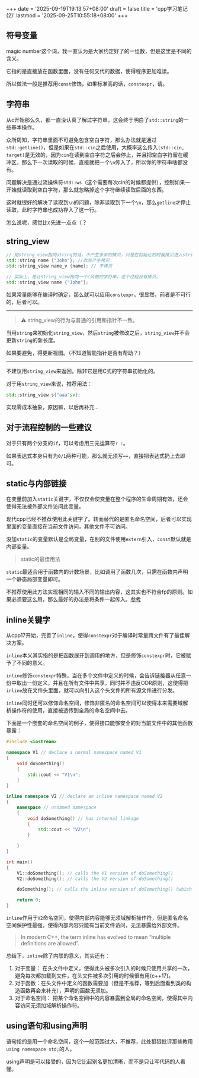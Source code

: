 +++
date = '2025-09-19T19:13:57+08:00'
draft = false
title = 'cpp学习笔记(2)'
lastmod = '2025-09-25T10:55:18+08:00'
+++
## 符号变量

magic number这个词，我一直认为是大家约定好了的一组数，但是这里是不同的含义。

它指的是直接放在函数里面，没有任何交代的数据，使得程序更加难读。

所以做法一般是推荐用`const`修饰，如果标准高的话，`constexpr`，请。

## 字符串

从c开始那么久，都一直没认真了解过字符串，这会终于明白了`std::string`的一些基本操作。

众所周知，字符串里面不可避免包含空白字符，那么办法就是通过`std::getline()`，但是如果在`std::cin`之后使用，大概率这么传入`(std::cin, target)`是无效的，因为`cin`在读到空白字符之后会停止，并且把空白字符留在缓冲区，那么下一次读取的时候，直接就把一个`\n`传入了，所以你的字符串啥都没有。

问题解决是通过流操纵符`std::ws`（这个需要每次cin的时候都提供），控制如果一开始就读取到空白字符，那么就忽略掉这个字符继续读取后面的东西。

这时就很好的解决了读取到`\n`的问题，除非读取到下一个`\n`，那么`getline`才停止读取，此时字符串也成功存入了这一行。

怎么说呢，感觉比c先进一点点（？

## string_view

```cpp
// 用string_view指向string的话，不产生多余的拷贝，只是在初始化的时候拷贝进入string
std::string name {"John"}; //此处产生拷贝
std::string_view name_v {name}; // 不拷贝

// 实际上，是让string_view指向一个c风格的字符串，这个过程没有拷贝。
std::string_view name {"John"};
```
如果常量能够在编译时确定，那么就可以应用`constexpr`。很显然，前者是不可行的，后者可以。

---

> ⚠️ string_view的行为与普通的引用和指针不一致。


当用`string`来初始化`string_view`，然后`string`被修改之后，`string_view`并不会更新`string`的新长度。

如果要避免，得更新视图。（不知道智能指针是否有帮助？）

---

不建议用`string_view`来返回，除非它是用C式的字符串初始化的。

对于用`string_view`来说，推荐用法：

```cpp
std::string_view s{"aaa"sv};
```

实现零成本抽象，原因嘛，以后再补充...

## 对于流程控制的一些建议

对于只有两个分支的`if`，可以考虑用三元运算符`? :`。

如果表达式本身只有为`0/1`两种可能，那么就无须写`==`，直接把表达式扔上去即可。

## static与内部链接

在变量前加入`static`关键字，不仅仅会使变量在整个程序的生命周期有效，还会使得无法被外部文件访问此变量。

现代cpp已经不推荐使用此关键字了。转而替代的是匿名命名空间，后者可以实现里面的变量直接在当前文件访问，其他文件不可访问。

没加`static`的变量默认是全局变量，在别的文件使用`extern`引入，`const`默认就是内部变量。

> static的最佳用法

`static`最适合用于函数内的计数场景，比如调用了函数几次，只需在函数内声明一个静态局部变量即可。

不推荐使用此方法实现相同的输入不同的输出内容，这其实也不符合fp的原则。如果必须要这么用，那么最好的办法是将条件一起传入。[参考](https://www.learncpp.com/cpp-tutorial/static-local-variables/)

## inline关键字

从cpp17开始，完善了`inline`，使得`constexpr`对于编译时常量跨文件有了最佳解决方案。

`inline`本义其实指的是把函数展开到调用的地方，但是修饰`constexpr`时，它被赋予了不同的意义。

`inline`修饰`constexpr`特殊，当在多个文件中定义的时候，会告诉链接器从任意一份中取出一份定义，并且在所有文件中共享，同时并不违反ODR原则，这使得把`inline`放在文件头里面，就可以向引入这个头文件的所有源文件进行分发。

`inline`同时还可以修饰命名空间，修饰非匿名的命名空间可以使得本来需要域解析操作符的使用，直接被透传到全局的命名空间中去。

下面是一个嵌套的命名空间的例子，使得接口能够安全的对当前文件中的其他函数暴露：

```cpp
#include <iostream>

namespace V1 // declare a normal namespace named V1
{
    void doSomething()
    {
        std::cout << "V1\n";
    }
}

inline namespace V2 // declare an inline namespace named V2
{
    namespace // unnamed namespace
    {
        void doSomething() // has internal linkage
        {
            std::cout << "V2\n";
        }

    }
}

int main()
{
    V1::doSomething(); // calls the V1 version of doSomething()
    V2::doSomething(); // calls the V2 version of doSomething()

    doSomething(); // calls the inline version of doSomething() (which is V2)

    return 0;
}
```

`inline`作用于`V2`命名空间，使得内部内容能够无须域解析操作符，但是匿名命名空间保护性最强，使得内部内容只能有当前文件访问，无法暴露给外部文件。

> In modern C++, the term inline has evolved to mean “multiple definitions are allowed”.

总结下，`inline`除了内联的意义，其实还有：

1. 对于变量： 在头文件中定义，使得此头被多次引入的时候只使用共享的一次，避免每次都加载到文件，在头文件被多次引用的时候很有用(c++17)。
2. 对于函数：在头文件中定义的函数需要加（但是不推荐，等到后面看到类的构造函数再会来补充），声明的函数无须加。
3. 对于命名空间： 把某个命名空间中的内容暴露到全局的命名空间，使得其中内容访问无须加域解析操作符。

## using语句和using声明

语句指的是用一个命名空间，这个一般范围过大，不推荐，此处狠狠批评那些教用`using namespace std;`的人。

using声明是可以接受的，因为它比起别名更加清晰，而不是只让写代码的人看懂。